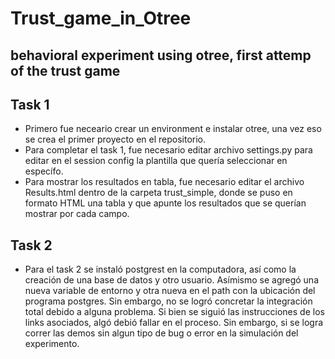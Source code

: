 # Trust_game_in_Otree
 behavioral experiment using otree, first attemp of the trust game
 ---
 ## Task 1
 - Primero fue neceario crear un environment e instalar otree, una vez eso se crea el primer proyecto en el repositorio.
 - Para completar el task 1, fue necesario editar archivo settings.py para editar en el session config la plantilla que quería seleccionar en específo.
 - Para mostrar los resultados en tabla, fue necesario editar el archivo Results.html dentro de la carpeta trust_simple, donde se puso en formato HTML una tabla y que apunte los resultados que se querían mostrar por cada campo.
 
 ## Task 2
 - Para el task 2 se instaló postgrest en la computadora, así como la creación de una base de datos y otro usuario. Asímismo se agregó una nueva variable de entorno y otra nueva en el path con la ubicación del programa postgres. Sin embargo, no se logró concretar la integración total debido a alguna problema. Si bien se siguió las instrucciones de los links asociados, algó debió fallar en el proceso. Sin embargo, si se logra correr las demos sin algun tipo de bug o error en la simulación del experimento.
